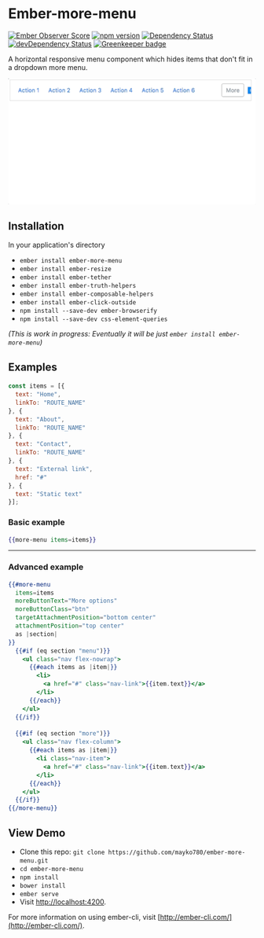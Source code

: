 # Ember-more-menu
<!-- [![Build Status](https://travis-ci.org/mayko780/ember-more-menu.svg?branch=master)](https://travis-ci.org/mayko780/ember-more-menu) -->
<!-- [![npm Version][npm-badge]][npm]
[![Build Status][travis-badge]][travis] -->

[![Ember Observer Score](http://emberobserver.com/badges/ember-more-menu.svg)](http://emberobserver.com/addons/ember-more-menu)
[![npm version](https://badge.fury.io/js/ember-more-menu.svg)](https://badge.fury.io/js/ember-more-menu)
[![Dependency Status](https://david-dm.org/mayko780/ember-more-menu.svg)](https://david-dm.org/mayko780/ember-more-menu)
[![devDependency Status](https://david-dm.org/mayko780/ember-more-menu/dev-status.svg)](https://david-dm.org/mayko780/ember-more-menu#info=devDependencies)
[![Greenkeeper badge](https://badges.greenkeeper.io/mayko780/ember-more-menu.svg)](https://greenkeeper.io/)
<!-- [![Greenkeeper badge](https://badges.greenkeeper.io/mayko780/ember-more-menu.svg)](https://greenkeeper.io/) -->


A horizontal responsive menu component which hides items that don't fit in a dropdown more menu.

![ember-more-menu in action](https://raw.githubusercontent.com/mayko780/ember-more-menu/master/ember-more-menu-demo.gif)

## Installation

In your application's directory

* `ember install ember-more-menu`
* `ember install ember-resize`
* `ember install ember-tether`
* `ember install ember-truth-helpers`
* `ember install ember-composable-helpers`
* `ember install ember-click-outside`
* `npm install --save-dev ember-browserify`
* `npm install --save-dev css-element-queries`

*(This is work in progress: Eventually it will be just `ember install ember-more-menu`)*
## Examples

```javascript
const items = [{
  text: "Home",
  linkTo: "ROUTE_NAME"
}, {
  text: "About",
  linkTo: "ROUTE_NAME"
}, {
  text: "Contact",
  linkTo: "ROUTE_NAME"
}, {
  text: "External link",
  href: "#"
}, {
  text: "Static text"
}];
```

### Basic example

```hbs
{{more-menu items=items}}
```

---

### Advanced example

```hbs
{{#more-menu
  items=items
  moreButtonText="More options"
  moreButtonClass="btn"
  targetAttachmentPosition="bottom center"
  attachmentPosition="top center"
  as |section|
}}
  {{#if (eq section "menu")}}
    <ul class="nav flex-nowrap">
      {{#each items as |item|}}
        <li>
          <a href="#" class="nav-link">{{item.text}}</a>
        </li>
      {{/each}}
    </ul>
  {{/if}}

  {{#if (eq section "more")}}
    <ul class="nav flex-column">
      {{#each items as |item|}}
        <li class="nav-item">
          <a href="#" class="nav-link">{{item.text}}</a>
        </li>
      {{/each}}
    </ul>
  {{/if}}
{{/more-menu}}
```

## View Demo

* Clone this repo: `git clone https://github.com/mayko780/ember-more-menu.git`
* `cd ember-more-menu`
* `npm install`
* `bower install`
* `ember serve`
* Visit [http://localhost:4200](http://localhost:4200).

For more information on using ember-cli, visit [http://ember-cli.com/](http://ember-cli.com/).
